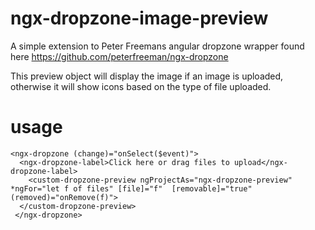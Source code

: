 # ngx-dropzone-image-preview
A simple extension to Peter Freemans angular dropzone wrapper found here https://github.com/peterfreeman/ngx-dropzone

This preview object will display the image if an image is uploaded, otherwise it will show icons based on the type of file uploaded.

# usage
```
<ngx-dropzone (change)="onSelect($event)">
  <ngx-dropzone-label>Click here or drag files to upload</ngx-dropzone-label>
    <custom-dropzone-preview ngProjectAs="ngx-dropzone-preview" *ngFor="let f of files" [file]="f"  [removable]="true" (removed)="onRemove(f)">
  </custom-dropzone-preview>
 </ngx-dropzone>
 ```
